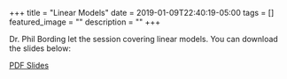 +++
title =  "Linear Models"
date = 2019-01-09T22:40:19-05:00
tags = []
featured_image = ""
description = ""
+++

Dr. Phil Bording let the session covering linear models. You can download the slides below:

[PDF Slides](https://github.com/HSV-AI/presentations/blob/master/2019/190109_Week1_Revised.pdf)

<!--more-->
